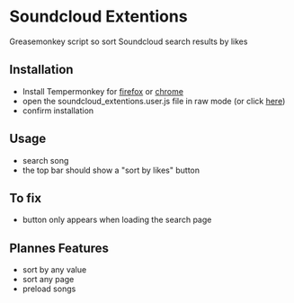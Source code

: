 # Soundcloud Extentions
Greasemonkey script so sort Soundcloud search results by likes

## Installation
- Install Tempermonkey for [firefox](https://tampermonkey.net/?ext=dhdg&browser=firefox) or [chrome](https://tampermonkey.net/?ext=dhdg&browser=chrome)
- open the soundcloud_extentions.user.js file in raw mode (or click [here](https://github.com/xerg0n/soundcloud_extentions/raw/master/soundcloud_extentions.user.js))
- confirm installation

## Usage
- search song
- the top bar should show a "sort by likes" button

## To fix
* button only appears when loading the search page

## Plannes Features
* sort by any value
* sort any page
* preload songs
